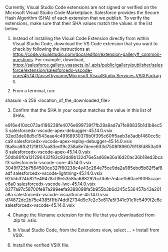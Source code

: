 Currently, Visual Studio Code extensions are not signed or verified on the
Microsoft Visual Studio Code Marketplace. Salesforce provides the Secure Hash
Algorithm (SHA) of each extension that we publish. To verify the extensions,
make sure that their SHA values match the values in the list below.

1. Instead of installing the Visual Code Extension directly from within Visual
   Studio Code, download the VS Code extension that you want to check by
   following the instructions at
   https://code.visualstudio.com/docs/editor/extension-gallery#_common-questions.
   For example, download,
   https://salesforce.gallery.vsassets.io/_apis/public/gallery/publisher/salesforce/extension/salesforcedx-vscode-core/45.14.0/assetbyname/Microsoft.VisualStudio.Services.VSIXPackage.

2. From a terminal, run:

shasum -a 256 <location_of_the_downloaded_file>

3. Confirm that the SHA in your output matches the value in this list of SHAs.

e916e410dc073a4186238fe4076e699739f7fb29a9ad7a7fe98835b1d1b8ec55  salesforcedx-vscode-apex-debugger-45.14.0.vsix
32ed3de08d5c1543eae4c49168930379b0f395c60ff5aeb3e3adb1460cc5cca9  salesforcedx-vscode-apex-replay-debugger-45.14.0.vsix
f8a8ca8fb21218137aa83ed19c258a8e7deee633d7508f896079118fd853a098  salesforcedx-vscode-apex-45.14.0.vsix
50db86f0a131296432f83c93dd8b132d76e5ad68e36a16d20ac36b18ed3bcaf3  salesforcedx-vscode-core-45.14.0.vsix
3049f723b7564500ce327f60238c4e43c264e75ce9da2a985ebd5b82f5af8adf  salesforcedx-vscode-lightning-45.14.0.vsix
62b5b324b821e49478c09e53585a688292bc0b8e7e4cef560ae9f095caaee6a0  salesforcedx-vscode-lwc-45.14.0.vsix
8277a97c58700fe87a299eefa9388098fa5b955b3b6d345c536457b43a201a8a  salesforcedx-vscode-visualforce-45.14.0.vsix
d74872dc2b75e4385f1fb74ddf2734d9c7e2c3e617a5f341c91e1fc5499f2e6e  salesforcedx-vscode-45.14.0.vsix


4. Change the filename extension for the file that you downloaded from .zip to
.vsix.

5. In Visual Studio Code, from the Extensions view, select ... > Install from
VSIX.

6. Install the verified VSIX file.
